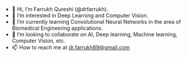 - 👋 Hi, I’m Farrukh Qureshi (@drfarrukh).
- 👀 I’m interested in Deep Learning and Computer Vision.
- 🌱 I’m currently learning Convolutional Neural Networks in the area of Biomedical Engineering applications.
- 💞️ I’m looking to collaborate on AI, Deep learning, Machine learning, Computer Vision, etc.
- 📫 How to reach me at dr.farrukh89@gmail.com

<!---
drfarrukh/drfarrukh is a ✨ special ✨ repository because its `README.md` (this file) appears on your GitHub profile.
You can click the Preview link to take a look at your changes.
--->
